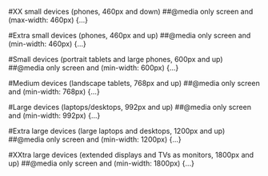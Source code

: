 #XX small devices (phones, 460px and down)
##@media only screen and (max-width: 460px) {...}

#Extra small devices (phones, 460px and up)
##@media only screen and (min-width: 460px) {...}

#Small devices (portrait tablets and large phones, 600px and up)
##@media only screen and (min-width: 600px) {...}

#Medium devices (landscape tablets, 768px and up)
##@media only screen and (min-width: 768px) {...}

#Large devices (laptops/desktops, 992px and up)
##@media only screen and (min-width: 992px) {...}

#Extra large devices (large laptops and desktops, 1200px and up)
##@media only screen and (min-width: 1200px) {...}

#XXtra large devices (extended displays and TVs as monitors, 1800px and up)
##@media only screen and (min-width: 1800px) {...}